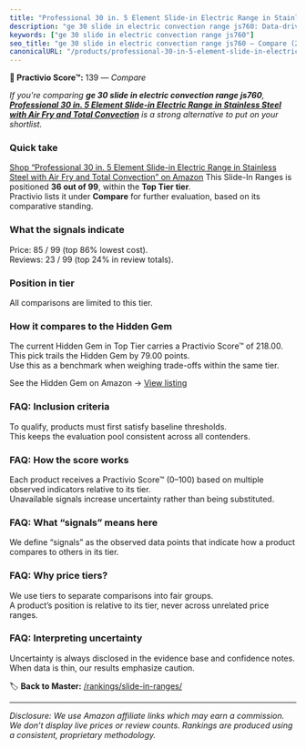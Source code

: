 ```yaml
---
title: "Professional 30 in. 5 Element Slide-in Electric Range in Stainless Steel with Air Fry and Total Convection"
description: "ge 30 slide in electric convection range js760: Data-driven ranking using the Practivio Score™. Positioned by quality, value, demand, findability, momentum."
keywords: ["ge 30 slide in electric convection range js760"]
seo_title: "ge 30 slide in electric convection range js760 — Compare (2025)"
canonicalURL: "/products/professional-30-in-5-element-slide-in-electric-range-in-stainless-steel-with-air-fry-and-total-convection-B0DWJTV514/"
---
```


**🛒 Practivio Score™:** 139 — _Compare_


*If you're comparing **ge 30 slide in electric convection range js760**, **[Professional 30 in. 5 Element Slide-in Electric Range in Stainless Steel with Air Fry and Total Convection](https://www.amazon.com/dp/B0DWJTV514?tag=practivio-20)** is a strong alternative to put on your shortlist.*
### Quick take
[Shop “Professional 30 in. 5 Element Slide-in Electric Range in Stainless Steel with Air Fry and Total Convection” on Amazon](https://www.amazon.com/dp/B0DWJTV514?tag=practivio-20)
This Slide-In Ranges is positioned **36 out of 99**, within the **Top Tier tier**.  
Practivio lists it under **Compare** for further evaluation, based on its comparative standing.

### What the signals indicate
Price: 85 / 99 (top 86% lowest cost).  
Reviews: 23 / 99 (top 24% in review totals).  

### Position in tier
All comparisons are limited to this tier.

### How it compares to the Hidden Gem
The current Hidden Gem in Top Tier carries a Practivio Score™ of 218.00.  
This pick trails the Hidden Gem by 79.00 points.  
Use this as a benchmark when weighing trade-offs within the same tier.  

See the Hidden Gem on Amazon → [View listing](https://www.amazon.com/dp/B088FZHKKL?tag=practivio-20)

### FAQ: Inclusion criteria
To qualify, products must first satisfy baseline thresholds.  
This keeps the evaluation pool consistent across all contenders.

### FAQ: How the score works
Each product receives a Practivio Score™ (0–100) based on multiple observed indicators relative to its tier.  
Unavailable signals increase uncertainty rather than being substituted.

### FAQ: What “signals” means here
We define “signals” as the observed data points that indicate how a product compares to others in its tier.

### FAQ: Why price tiers?
We use tiers to separate comparisons into fair groups.  
A product’s position is relative to its tier, never across unrelated price ranges.

### FAQ: Interpreting uncertainty
Uncertainty is always disclosed in the evidence base and confidence notes.  
When data is thin, our results emphasize caution.

<!-- Missing template for Compare/CompareWithinPriceClass -->


🏷️ **Back to Master:** [/rankings/slide-in-ranges/](/rankings/slide-in-ranges/)

---
_Disclosure: We use Amazon affiliate links which may earn a commission. We don’t display live prices or review counts. Rankings are produced using a consistent, proprietary methodology._
